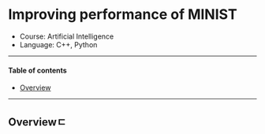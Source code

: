 # Improving performance of MINIST  <!-- omit in toc -->

- Course: Artificial Intelligence
- Language: C++, Python

---

#### Table of contents <!-- omit in toc -->

- [Overview](#overview)

---

## Overviewㄷ
